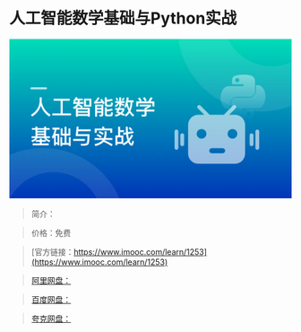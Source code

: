 # 人工智能数学基础与Python实战

![img](../../assets/5fe4430f00017dbb05400304.jpg)

> 简介：

> 价格：免费

> [官方链接：https://www.imooc.com/learn/1253](https://www.imooc.com/learn/1253)

> [阿里网盘：]()

> [百度网盘：]()

> [夸克网盘：]()
